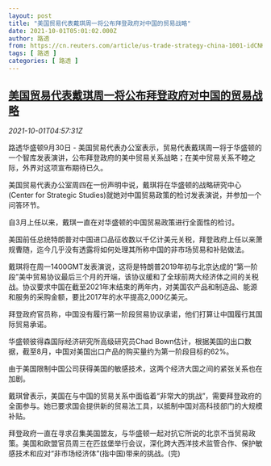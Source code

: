 ```yaml
---
layout: post
title: "美国贸易代表戴琪周一将公布拜登政府对中国的贸易战略"
date: 2021-10-01T05:01:02.000Z
author: 路透
from: https://cn.reuters.com/article/us-trade-strategy-china-1001-idCNKBS2GR2UP
tags: [ 路透 ]
categories: [ 路透 ]
---
```

<!--1633064462000-->
[美国贸易代表戴琪周一将公布拜登政府对中国的贸易战略](https://cn.reuters.com/article/us-trade-strategy-china-1001-idCNKBS2GR2UP)
------

<div>
<div><i>2021-10-01T04:57:31Z</i></div><p>路透华盛顿9月30日 - 美国贸易代表办公室表示，贸易代表戴琪周一将于华盛顿的一个智库发表演讲，公布拜登政府的美中贸易关系战略；在美中贸易关系不睦之际，外界对这项宣布期待已久。</p><p>美国贸易代表办公室周四在一份声明中说，戴琪将在华盛顿的战略研究中心(Center for Strategic Studies)就她对中国贸易政策的检讨发表演说，并参加一个问答环节。</p><p>自3月上任以来，戴琪一直在对华盛顿的中国贸易政策进行全面性的检讨。</p><p>美国前任总统特朗普对中国进口品征收数以千亿计美元关税，拜登政府上任以来萧规曹随，迄今几乎没有透露将如何处理其所称中国的非市场贸易和补贴做法。</p><p>戴琪将在周一1400GMT发表演说，这将是特朗普2019年初与北京达成的“第一阶段”美中贸易协议最后三个月的开端，该协议缓和了全球前两大经济体之间的关税战。协议要求中国在截至2021年末结束的两年内，对美国农产品和制造品、能源和服务的采购金额，要比2017年的水平提高2,000亿美元。</p><p>拜登政府官员称，中国没有履行第一阶段贸易协议承诺，他们打算让中国履行其国际贸易承诺。</p><p>华盛顿彼得森国际经济研究所高级研究员Chad Bown估计，根据美国的出口数据，截至8月，中国对美国出口产品的购买量约为第一阶段目标的62%。</p><p>由于美国限制中国公司获得美国的敏感技术，这两个经济大国之间的紧张关系也在加剧。</p><p>戴琪曾表示，美国在与中国的贸易关系中面临着“非常大的挑战”，需要拜登政府的全面参与。她已要求国会提供新的贸易法工具，以抵制中国对高科技部门的大规模补贴。</p><p>拜登政府一直在寻求召集美国盟友，与华盛顿一起对抗它所说的北京不当贸易政策。美国和欧盟官员周三在匹兹堡举行会议，深化跨大西洋技术监管合作、保护敏感技术和应对“非市场经济体”(指中国)带来的挑战。(完)</p>
</div>
